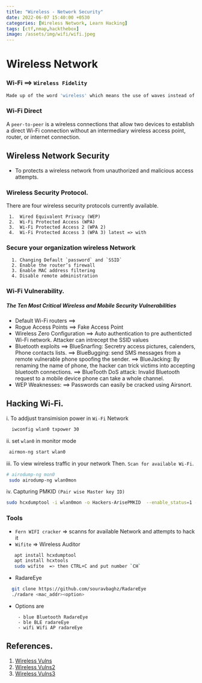 ```yaml
---
title: "Wireless - Network Security" 
date: 2022-06-07 15:40:00 +0530
categories: [Wireless Network, Learn Hacking]
tags: [ctf,nmap,hackthebox]
image: /assets/img/wifi/wifi.jpeg
---
```


# Wireless Network 

### Wi-Fi ==> `Wireless Fidelity`
```bash
Made up of the word 'wireless' which means the use of waves instead of 'cables' for signal transfer.
```

### Wi-Fi Direct 
  A `peer-to-peer`   is a wireless connections that allow two devices to establish a direct Wi-Fi connection without an intermediary wireless access point, router, or internet connection. 

## Wireless Network Security

- To protects a wireless network from unauthorized and malicious access attempts.

### Wireless Security Protocol.
There are four wireless security protocols currently available.

	 1.  Wired Equivalent Privacy (WEP)
	 2.  Wi-Fi Protected Access (WPA)
	 3.  Wi-Fi Protected Access 2 (WPA 2)
	 4.  Wi-Fi Protected Access 3 (WPA 3) latest => with 
	  
### Secure your organization wireless Network

	  1. Changing Default `password` and `SSID`
	  2. Enable the router’s firewall
	  3. Enable MAC address filtering
	  4. Disable remote administration

### Wi-Fi Vulnerability.

##### The Ten Most Critical Wireless and Mobile Security Vulnerabilities

- Default Wi-Fi routers  ==> 
- Rogue Access Points  ==> Fake Access Point
- Wireless Zero Configuration  ==> Auto authentication to pre authenticted Wi-Fi network. Attacker can intrecept the SSID values
- Bluetooth exploits
		 ==> BlueSnarfing: Secretry access pictures, calenders, Phone contacts lists.
		 ==> BlueBugging: send SMS messages from a remote vulnerable phone spoofing the sender.
		 ==> BlueJacking: By renaming the name of phone, the hacker can trick victims into accepting bluetooth connections.
		 ==> BlueTooth DoS attack:  Invalid Bluetooth request to a mobile device phone can take a whole channel.
- WEP Weaknesses:
      ==> Passwords can easily be cracked using Airsnort.

## Hacking Wi-Fi.

i. To addjust transimision power in `Wi-Fi` Network
```bash
  iwconfig wlan0 txpower 30
```

ii. set `wlan0` in monitor mode

```bash
 airmon-ng start wlan0
```

iii. To view wireless traffic in your network Then. `Scan for available Wi-Fi`.

```bash
# airodump-ng mon0
 sudo airodump-ng wlan0mon
```

iv. Capturing PMKID `(Pair wise Master key ID)`

```bash
sudo hcxdumptool -i wlan0mon -o Hackers-ArisePMKID  --enable_status=1 --filterlist_ap=BE:91:B5:7E:51:79 --filtermode=2
```

### Tools

- `Fern WIFI cracker`  => scanns for available Network and attempts to hack it
-  `Wifite` => Wireless Auditor

```bash
   apt install hcxdumptool
   apt install hcxtools
   sudo wifite  => then CTRL+C and put number `CH` 
```

- RadareEye

```bash
  git clone https://github.com/souravbaghz/RadareEye
  ./radare <mac_addr><option>
```

- Options are

	   - blue Bluetooth RadareEye
	   - ble BLE radareEye
	   - wifi Wifi AP radareEye

## References.
1. [Wireless Vulns](https://www.helpnetsecurity.com/2006/06/29/the-ten-most-critical-wireless-and-mobile-security-vulnerabilities/)
2. [Wireless Vulns2](https://www.computerworld.com/article/2577244/top-10-vulnerabilities-in-today-s-wi-fi-networks.html)
3. [Wireless Vulns3](https://www.cisa.gov/uscert/ncas/tips/ST05-003)
